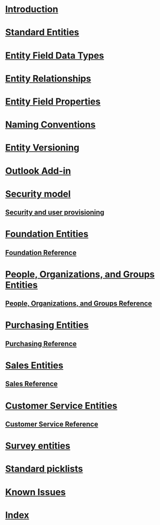 # [Introduction](introduction.md)
# [Standard Entities](standard-entities.md)
# [Entity Field Data Types](field-data-types.md)
# [Entity Relationships](relationships.md)
# [Entity Field Properties](field-properties.md)
# [Naming Conventions](naming-conventions.md)
# [Entity Versioning](versioning.md)
# [Outlook Add-in](outlook-add-in.md)
# [Security model](security-model.md)
## [Security and user provisioning](security-provisioning.md)
# [Foundation Entities](entities-foundation.md)
## [Foundation Reference](entity-tables/foundation.md)
# [People, Organizations, and Groups Entities](entities-person-organization-group.md)
## [People, Organizations, and Groups Reference](entity-tables/person-organization-group.md)
# [Purchasing Entities](entities-purchasing.md)
## [Purchasing Reference](entity-tables/purchasing.md)
# [Sales Entities](entities-sales.md)
## [Sales Reference](entity-tables/sales.md)
# [Customer Service Entities](entities-customer-service.md)
## [Customer Service Reference](entity-tables/customer-service.md)
# [Survey entities](entities-survey.md)
# [Standard picklists](standard-picklists.md)
# [Known Issues](known-issues.md)
# [Index](index.md)
